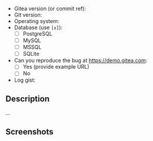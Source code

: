 <!-- NOTE: If your issue is a security concern, please send an email to security@gitea.io instead of opening a public issue -->

<!--
    1. Please speak English, this is the language all maintainers can speak and write.
    2. Please ask questions or configuration/deploy problems on our Discord
       server (https://discord.gg/gitea) or forum (https://discourse.gitea.io).
    3. Please take a moment to check that your issue doesn't already exist.
    4. Make sure it's not mentioned in the FAQ (https://docs.gitea.com/help/faq)
    5. Please give all relevant information below for bug reports, because
       incomplete details will be handled as an invalid report.
-->

- Gitea version (or commit ref):
- Git version:
- Operating system:
  <!-- Please include information on whether you built gitea yourself, used one of our downloads or are using some other package -->
  <!-- Please also tell us how you are running gitea, e.g. if it is being run from docker, a command-line, systemd etc. --->
  <!-- If you are using a package or systemd tell us what distribution you are using -->
- Database (use `[x]`):
  - [ ] PostgreSQL
  - [ ] MySQL
  - [ ] MSSQL
  - [ ] SQLite
- Can you reproduce the bug at https://demo.gitea.com:
  - [ ] Yes (provide example URL)
  - [ ] No
- Log gist:
<!-- It really is important to provide pertinent logs -->
<!-- Please read https://docs.gitea.com/administration/logging-config#collecting-logs-for-help -->
<!-- In addition, if your problem relates to git commands set `RUN_MODE=dev` at the top of app.ini -->

## Description
<!-- If using a proxy or a CDN (e.g. CloudFlare) in front of gitea, please
     disable the proxy/CDN fully and connect to gitea directly to confirm
     the issue still persists without those services. -->

...


## Screenshots

<!-- **If this issue involves the Web Interface, please include a screenshot** -->
